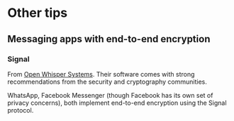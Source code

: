 
# Other tips

## Messaging apps with end-to-end encryption

### Signal

From [Open Whisper Systems](https://whispersystems.org/). Their software comes with strong recommendations from the security and cryptography communities.

WhatsApp, Facebook Messenger (though Facebook has its own set of privacy concerns), both implement end-to-end encryption using the Signal protocol.


